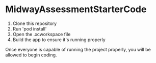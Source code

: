 # MidwayAssessmentStarterCode

1. Clone this repository
2. Run 'pod install' 
3. Open the .xcworkspace file
4. Build the app to ensure it's running properly

Once everyone is capable of running the project properly, you will be allowed to begin coding. 
